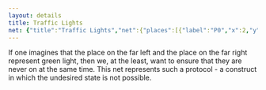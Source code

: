 ```yaml
---
layout: details
title: Traffic Lights
net: {"title":"Traffic Lights","net":{"places":[{"label":"P0","x":2,"y":9},{"label":"P1","x":11,"y":9},{"label":"P2","x":19,"y":9},{"label":"P3","x":27,"y":9},{"label":"P4","x":35,"y":9}],"transitions":[{"label":"T0","x":11.55,"y":1,"pre":{"P0":1},"post":{"P2":1,"P1":1}},{"label":"T1","x":27.55,"y":1,"pre":{"P3":1,"P2":1},"post":{"P4":1}},{"label":"T2","x":11.55,"y":17,"pre":{"P2":1,"P1":1},"post":{"P0":1}},{"label":"T3","x":27.55,"y":17,"pre":{"P4":1},"post":{"P3":1,"P2":1}}],"marking":{"P0":1,"P3":1}}, xShift: -0.5 }
---
```

If one imagines that the place on the far left and the place on the far right represent green light, then we, at the least, want to ensure that they are never on at the same time. This net represents such a protocol - a construct in which the undesired state is not possible.     
